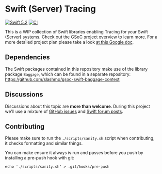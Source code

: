 # Swift (Server) Tracing

[![Swift 5.2](https://img.shields.io/badge/Swift-5.2-ED523F.svg?style=flat)](https://swift.org/download/)
[![CI](https://github.com/slashmo/gsoc-swift-tracing/workflows/CI/badge.svg)](https://github.com/slashmo/gsoc-swift-tracing/actions?query=workflow%3ACI)

This is a WIP collection of Swift libraries enabling Tracing for your Swift (Server) systems. Check out the [GSoC project overview](https://summerofcode.withgoogle.com/projects/#6092707967008768) to learn more. For a more detailed project plan please take a look [at this Google doc](https://docs.google.com/document/d/19j9x515dR0IAwF3Zoevxoj6jvMdGpP4UuyGhmEXO_B8).

## Dependencies

The Swift packages contained in this repository make use of the library package `Baggage`, which can be found in a separate repository: https://github.com/slashmo/gsoc-swift-baggage-context

## Discussions

Discussions about this topic are **more than welcome**. During this project we'll use a mixture of [GitHub issues](https://github.com/slashmo/gsoc-swift-tracing/issues) and [Swift forum posts](https://forums.swift.org/c/server/serverdev/14).

## Contributing

Please make sure to run the `./scripts/sanity.sh` script when contributing, it checks formatting and similar things.

You can make ensure it always is run and passes before you push by installing a pre-push hook with git:

```
echo './scripts/sanity.sh' > .git/hooks/pre-push
```

